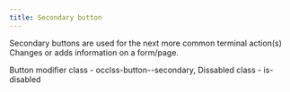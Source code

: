 ```yaml
---
title: Secondary button
---
```


Secondary buttons are used for the next more common terminal action(s) Changes or adds information on a form/page.


Button modifier class -  occlss-button--secondary, 
Dissabled class - is-disabled
